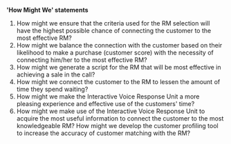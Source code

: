 **'How Might We' statements**

1. How might we ensure that the criteria used for the RM selection will have the highest possible chance of connecting the customer to the most effective RM?
2. How might we balance the connection with the customer based on their likelihood to make a purchase (customer score) with the necessity of connecting him/her to the most effective RM?
3. How might we generate a script for the RM that will be most effective in achieving a sale in the call?
4. How might we connect the customer to the RM to lessen the amount of time they spend waiting?
5. How might we make the Interactive Voice Response Unit a more pleasing experience and effective use of the customers&#39; time?
6. How might we make use of the Interactive Voice Response Unit to acquire the most useful information to connect the customer to the most knowledgeable RM?
How might we develop the customer profiling tool to increase the accuracy of customer matching with the RM?
